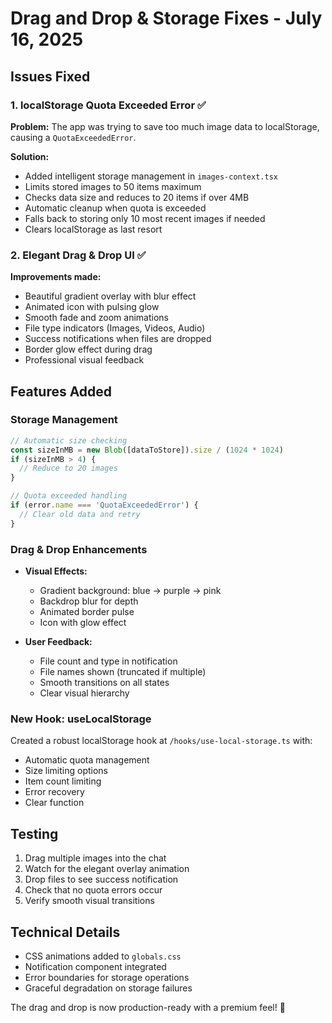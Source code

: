 # Drag and Drop & Storage Fixes - July 16, 2025

## Issues Fixed

### 1. localStorage Quota Exceeded Error ✅
**Problem:** The app was trying to save too much image data to localStorage, causing a `QuotaExceededError`.

**Solution:**
- Added intelligent storage management in `images-context.tsx`
- Limits stored images to 50 items maximum
- Checks data size and reduces to 20 items if over 4MB
- Automatic cleanup when quota is exceeded
- Falls back to storing only 10 most recent images if needed
- Clears localStorage as last resort

### 2. Elegant Drag & Drop UI ✅
**Improvements made:**
- Beautiful gradient overlay with blur effect
- Animated icon with pulsing glow
- Smooth fade and zoom animations
- File type indicators (Images, Videos, Audio)
- Success notifications when files are dropped
- Border glow effect during drag
- Professional visual feedback

## Features Added

### Storage Management
```typescript
// Automatic size checking
const sizeInMB = new Blob([dataToStore]).size / (1024 * 1024)
if (sizeInMB > 4) {
  // Reduce to 20 images
}

// Quota exceeded handling
if (error.name === 'QuotaExceededError') {
  // Clear old data and retry
}
```

### Drag & Drop Enhancements
- **Visual Effects:**
  - Gradient background: blue → purple → pink
  - Backdrop blur for depth
  - Animated border pulse
  - Icon with glow effect
  
- **User Feedback:**
  - File count and type in notification
  - File names shown (truncated if multiple)
  - Smooth transitions on all states
  - Clear visual hierarchy

### New Hook: useLocalStorage
Created a robust localStorage hook at `/hooks/use-local-storage.ts` with:
- Automatic quota management
- Size limiting options
- Item count limiting
- Error recovery
- Clear function

## Testing
1. Drag multiple images into the chat
2. Watch for the elegant overlay animation
3. Drop files to see success notification
4. Check that no quota errors occur
5. Verify smooth visual transitions

## Technical Details
- CSS animations added to `globals.css`
- Notification component integrated
- Error boundaries for storage operations
- Graceful degradation on storage failures

The drag and drop is now production-ready with a premium feel! 🎨
